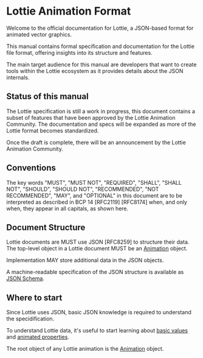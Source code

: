 # Lottie Animation Format

Welcome to the official documentation for Lottie,
a JSON-based format for animated vector graphics.

This manual contains formal specification and documentation for the
Lottie file format, offering insights into its structure and features.

The main target audience for this manual are developers that want to
create tools within the Lottie ecosystem as it provides details about
the JSON internals.


## Status of this manual

The Lottie specification is still a work in progress, this document
contains a subset of features that have been approved by the
Lottie Animation Community. The documentation and specs will be expanded
as more of the Lottie format becomes standardized.

Once the draft is complete, there will be an announcement by the
Lottie Animation Community.


## Conventions

The key words "MUST", "MUST NOT", "REQUIRED", "SHALL", "SHALL NOT",
"SHOULD", "SHOULD NOT", "RECOMMENDED", "NOT RECOMMENDED", "MAY",
and "OPTIONAL" in this document are to be interpreted as described in
BCP 14 [RFC2119] [RFC8174] when, and only when,
they appear in all capitals, as shown here.


## Document Structure

Lottie documents are MUST use JSON [RFC8259] to structure their data.
The top-level object in a Lottie document MUST be an
[Animation](./specs/composition.md#animation) object.

Implementation MAY store additional data in the JSON objects.

A machine-readable specification of the JSON structure is available
as [JSON Schema](./specs/schema.md).


## Where to start

Since Lottie uses JSON, basic JSON knowledge is required to understand the specidification.

To understand Lottie data, it's useful to start learning about
[basic values](./specs/values.md) and [animated properties](./specs/properties.md).

The root object of any Lottie animation is the [Animation](./specs/composition.md#animation) object.

<lottie src="static/logo.json" loop="false" buttons="false" background="none" />
